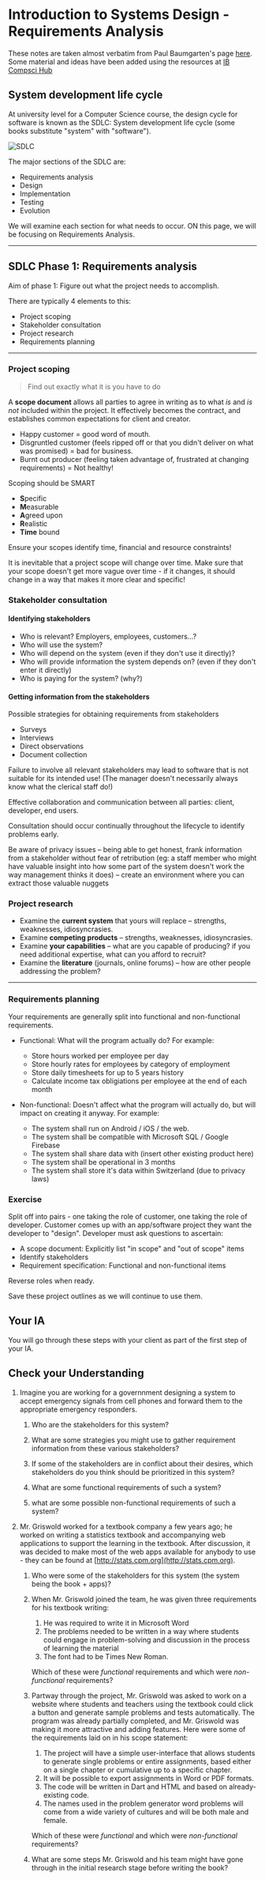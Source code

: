 # Introduction to Systems Design - Requirements Analysis

These notes are taken almost verbatim from Paul Baumgarten's page [here](https://pbaumgarten.com/ib-compsci/unit-1/). Some material and ideas have been added using the resources at [IB Compsci Hub](https://ib.compscihub.net/)

## System development life cycle

At university level for a Computer Science course, the design cycle for software is known as the SDLC: System development life cycle (some books substitute "system" with "software").

![SDLC](./media/05/sdlc.png)

The major sections of the SDLC are:

* Requirements analysis
* Design
* Implementation
* Testing
* Evolution

We will examine each section for what needs to occur. ON this page, we will be focusing on Requirements Analysis.

---

## SDLC Phase 1: Requirements analysis

Aim of phase 1: Figure out what the project needs to accomplish.

There are typically 4 elements to this:

* Project scoping
* Stakeholder consultation
* Project research
* Requirements planning

---

### Project scoping

> Find out exactly what it is you have to do

A **scope document** allows all parties to agree in writing as to what *is* and *is not* included within the project. It effectively becomes the contract, and establishes common expectations for client and creator.

* Happy customer = good word of mouth.
* Disgruntled customer (feels ripped off or that you didn't deliver on what was promised) = bad for business.
* Burnt out producer (feeling taken advantage of, frustrated at changing requirements) = Not healthy!

Scoping should be SMART

* **S**pecific
* **M**easurable
* **A**greed upon
* **R**ealistic
* **Time** bound

Ensure your scopes identify time, financial and resource constraints!

It is inevitable that a project scope will change over time. Make sure that your scope doesn't get more vague over time - if it changes, it should change in a way that makes it more clear and specific!

### Stakeholder consultation

#### Identifying stakeholders

* Who is relevant? Employers, employees, customers…?
* Who will use the system?
* Who will depend on the system (even if they don't use it directly)?
* Who will provide information the system depends on? (even if they don't enter it directly)
* Who is paying for the system? (why?)

#### Getting information from the stakeholders

Possible strategies for obtaining requirements from stakeholders

* Surveys
* Interviews
* Direct observations
* Document collection

Failure to involve all relevant stakeholders may lead to software that is not suitable for its intended use! (The manager doesn't necessarily always know what the clerical staff do!)

Effective collaboration and communication between all parties: client, developer, end users.

Consultation should occur continually throughout the lifecycle to identify problems early.

Be aware of privacy issues – being able to get honest, frank information from a stakeholder without fear of retribution (eg: a staff member who might have valuable insight into how some part of the system doesn't work the way management thinks it does) – create an environment where you can extract those valuable nuggets

### Project research

* Examine the **current system** that yours will replace – strengths, weaknesses, idiosyncrasies.
* Examine **competing products** – strengths, weaknesses, idiosyncrasies.
* Examine **your capabilities** – what are you capable of producing? if you need additional expertise, what can you afford to recruit?
* Examine the **literature** (journals, online forums) – how are other people addressing the problem?

---

### Requirements planning

Your requirements are generally split into functional and non-functional requirements.

* Functional: What will the program actually do? For example:
  * Store hours worked per employee per day
  * Store hourly rates for employees by category of employment
  * Store daily timesheets for up to 5 years history
  * Calculate income tax obligiations per employee at the end of each month
    
* Non-functional: Doesn't affect what the program will actually do, but will impact on creating it anyway. For example:
  * The system shall run on Android / iOS / the web.
  * The system shall be compatible with Microsoft SQL / Google Firebase
  * The system shall share data with (insert other existing product here)
  * The system shall be operational in 3 months
  * The system shall store it's data within Switzerland (due to privacy laws)


### Exercise

Split off into pairs - one taking the role of customer, one taking the role of developer. Customer comes up with an app/software project they want the developer to "design". Developer must ask questions to ascertain:
 * A scope document: Explicitly list "in scope" and "out of scope" items
 * Identify stakeholders
 * Requirement specification: Functional and non-functional items

Reverse roles when ready.

Save these project outlines as we will continue to use them.


## Your IA

You will go through these steps with your client as part of the first step of your IA. 

## Check your Understanding

1.  Imagine you are working for a governnment designing a system to accept emergency signals from cell phones and forward them to the appropriate emergency responders. 
    1.  Who are the stakeholders for this system?

    2.  What are some strategies you might use to gather requirement information from these various stakeholders?

    3.  If some of the stakeholders are in conflict about their desires, which stakeholders do you think should be prioritized in this system?

    4.  What are some functional requirements of such a system?

    5.  what are some possible non-functional requirements of such a system?


2.  Mr. Griswold worked for a textbook company a few years ago; he worked on writing a statistics textbook and accompanying web applications to support the learning in the textbook. After discussion, it was decided to make most of the web apps available for anybody to use - they can be found at [http://stats.cpm.org](http://stats.cpm.org).

    1.  Who were some of the stakeholders for this system (the system being the book + apps)?

    2.  When Mr. Griswold joined the team, he was given three requirements for his textbook writing:

        1.  He was required to write it in Microsoft Word
        2.  The problems needed to be written in a way where students could engage in problem-solving and discussion in the process of learning the material
        3.  The font had to be Times New Roman.
   
        Which of these were *functional* requirements and which were *non-functional* requirements?

    3.  Partway through the project, Mr. Griswold was asked to work on a website where students and teachers using the textbook could click a button and generate sample problems and tests automatically. The program was already partially completed, and Mr. Griswold was making it more attractive and adding features. Here were some of the requirements laid on in his scope statement:
   
        1.  The project will have a simple user-interface that allows students to generate single problems or entire assignments, based either on a single chapter or cumulative up to a specific chapter.
        2.  It will be possible to export assignments in Word or PDF formats.
        3.  The code will be written in Dart and HTML and based on already-existing code.
        4.  The names used in the problem generator word problems will come from a wide variety of cultures and will be both male and female.

        Which of these were *functional* and which were *non-functional* requirements?

    4. What are some steps Mr. Griswold and his team might have gone through in the initial research stage before writing the book?